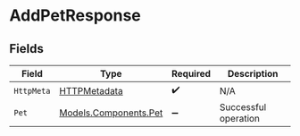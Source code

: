 # AddPetResponse


## Fields

| Field                                                   | Type                                                    | Required                                                | Description                                             |
| ------------------------------------------------------- | ------------------------------------------------------- | ------------------------------------------------------- | ------------------------------------------------------- |
| `HttpMeta`                                              | [HTTPMetadata](../../Models/Components/HTTPMetadata.md) | :heavy_check_mark:                                      | N/A                                                     |
| `Pet`                                                   | [Models.Components.Pet](../../Models/Components/Pet.md) | :heavy_minus_sign:                                      | Successful operation                                    |